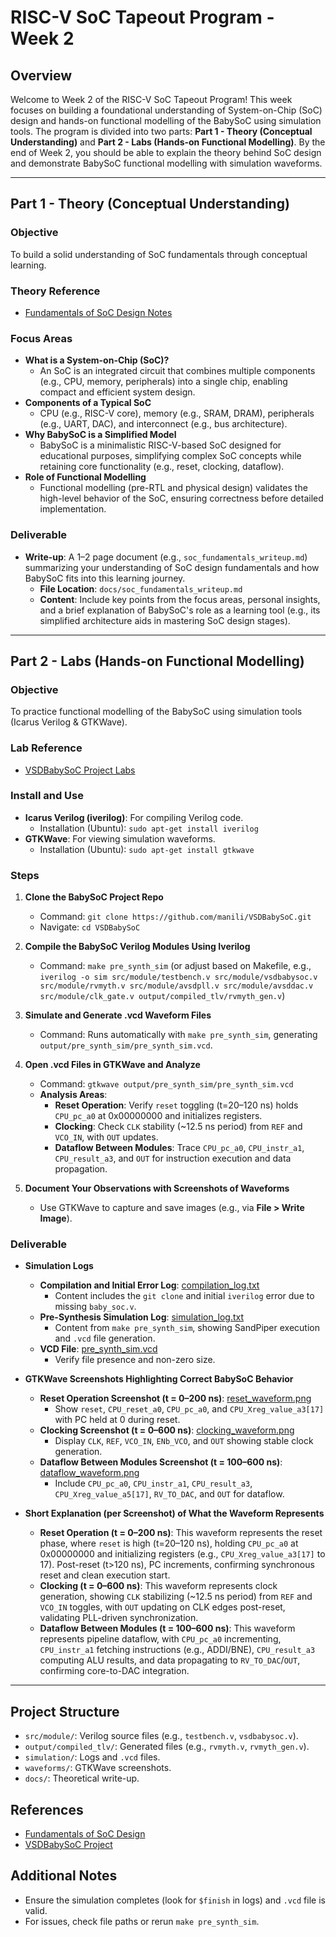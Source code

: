 
# RISC-V SoC Tapeout Program - Week 2

## Overview
Welcome to Week 2 of the RISC-V SoC Tapeout Program! This week focuses on building a foundational understanding of System-on-Chip (SoC) design and hands-on functional modelling of the BabySoC using simulation tools. The program is divided into two parts: **Part 1 - Theory (Conceptual Understanding)** and **Part 2 - Labs (Hands-on Functional Modelling)**. By the end of Week 2, you should be able to explain the theory behind SoC design and demonstrate BabySoC functional modelling with simulation waveforms.

---

## Part 1 - Theory (Conceptual Understanding)

### Objective
To build a solid understanding of SoC fundamentals through conceptual learning.

### Theory Reference
- [Fundamentals of SoC Design Notes](https://github.com/hemanthkumardm/SFAL-VSD-SoC-Journey/tree/main/11.%20Fundamentals%20of%20SoC%20Design)

### Focus Areas
- **What is a System-on-Chip (SoC)?**
  - An SoC is an integrated circuit that combines multiple components (e.g., CPU, memory, peripherals) into a single chip, enabling compact and efficient system design.
- **Components of a Typical SoC**
  - CPU (e.g., RISC-V core), memory (e.g., SRAM, DRAM), peripherals (e.g., UART, DAC), and interconnect (e.g., bus architecture).
- **Why BabySoC is a Simplified Model**
  - BabySoC is a minimalistic RISC-V-based SoC designed for educational purposes, simplifying complex SoC concepts while retaining core functionality (e.g., reset, clocking, dataflow).
- **Role of Functional Modelling**
  - Functional modelling (pre-RTL and physical design) validates the high-level behavior of the SoC, ensuring correctness before detailed implementation.

### Deliverable
- **Write-up**: A 1–2 page document (e.g., `soc_fundamentals_writeup.md`) summarizing your understanding of SoC design fundamentals and how BabySoC fits into this learning journey.
  - **File Location**: `docs/soc_fundamentals_writeup.md`
  - **Content**: Include key points from the focus areas, personal insights, and a brief explanation of BabySoC's role as a learning tool (e.g., its simplified architecture aids in mastering SoC design stages).

---

## Part 2 - Labs (Hands-on Functional Modelling)

### Objective
To practice functional modelling of the BabySoC using simulation tools (Icarus Verilog & GTKWave).

### Lab Reference
- [VSDBabySoC Project Labs](https://github.com/hemanthkumardm/SFAL-VSD-SoC-Journey/tree/main/12.%20VSDBabySoC%20Project)

### Install and Use
- **Icarus Verilog (iverilog)**: For compiling Verilog code.
  - Installation (Ubuntu): `sudo apt-get install iverilog`
- **GTKWave**: For viewing simulation waveforms.
  - Installation (Ubuntu): `sudo apt-get install gtkwave`

### Steps
1. **Clone the BabySoC Project Repo**
   - Command: `git clone https://github.com/manili/VSDBabySoC.git`
   - Navigate: `cd VSDBabySoC`

2. **Compile the BabySoC Verilog Modules Using Iverilog**
   - Command: `make pre_synth_sim` (or adjust based on Makefile, e.g., `iverilog -o sim src/module/testbench.v src/module/vsdbabysoc.v src/module/rvmyth.v src/module/avsdpll.v src/module/avsddac.v src/module/clk_gate.v output/compiled_tlv/rvmyth_gen.v`)

3. **Simulate and Generate .vcd Waveform Files**
   - Command: Runs automatically with `make pre_synth_sim`, generating `output/pre_synth_sim/pre_synth_sim.vcd`.

4. **Open .vcd Files in GTKWave and Analyze**
   - Command: `gtkwave output/pre_synth_sim/pre_synth_sim.vcd`
   - **Analysis Areas**:
     - **Reset Operation**: Verify `reset` toggling (t=20–120 ns) holds `CPU_pc_a0` at 0x00000000 and initializes registers.
     - **Clocking**: Check `CLK` stability (~12.5 ns period) from `REF` and `VCO_IN`, with `OUT` updates.
     - **Dataflow Between Modules**: Trace `CPU_pc_a0`, `CPU_instr_a1`, `CPU_result_a3`, and `OUT` for instruction execution and data propagation.

5. **Document Your Observations with Screenshots of Waveforms**
   - Use GTKWave to capture and save images (e.g., via **File > Write Image**).

### Deliverable
- **Simulation Logs**
  - **Compilation and Initial Error Log**: [compilation_log.txt](simulation/compilation_log.txt)
    - Content includes the `git clone` and initial `iverilog` error due to missing `baby_soc.v`.
  - **Pre-Synthesis Simulation Log**: [simulation_log.txt](simulation/simulation_log.txt)
    - Content from `make pre_synth_sim`, showing SandPiper execution and `.vcd` file generation.
  - **VCD File**: [pre_synth_sim.vcd](output/pre_synth_sim/pre_synth_sim.vcd)
    - Verify file presence and non-zero size.

- **GTKWave Screenshots Highlighting Correct BabySoC Behavior**
  - **Reset Operation Screenshot (t = 0–200 ns)**: [reset_waveform.png](waveforms/reset_waveform.png)
    - Show `reset`, `CPU_reset_a0`, `CPU_pc_a0`, and `CPU_Xreg_value_a3[17]` with PC held at 0 during reset.
  - **Clocking Screenshot (t = 0–600 ns)**: [clocking_waveform.png](waveforms/clocking_waveform.png)
    - Display `CLK`, `REF`, `VCO_IN`, `ENb_VCO`, and `OUT` showing stable clock generation.
  - **Dataflow Between Modules Screenshot (t = 100–600 ns)**: [dataflow_waveform.png](waveforms/dataflow_waveform.png)
    - Include `CPU_pc_a0`, `CPU_instr_a1`, `CPU_result_a3`, `CPU_Xreg_value_a5[17]`, `RV_TO_DAC`, and `OUT` for dataflow.

- **Short Explanation (per Screenshot) of What the Waveform Represents**
  - **Reset Operation (t = 0–200 ns)**: This waveform represents the reset phase, where `reset` is high (t=20–120 ns), holding `CPU_pc_a0` at 0x00000000 and initializing registers (e.g., `CPU_Xreg_value_a3[17]` to 17). Post-reset (t>120 ns), PC increments, confirming synchronous reset and clean execution start.
  - **Clocking (t = 0–600 ns)**: This waveform represents clock generation, showing `CLK` stabilizing (~12.5 ns period) from `REF` and `VCO_IN` toggles, with `OUT` updating on CLK edges post-reset, validating PLL-driven synchronization.
  - **Dataflow Between Modules (t = 100–600 ns)**: This waveform represents pipeline dataflow, with `CPU_pc_a0` incrementing, `CPU_instr_a1` fetching instructions (e.g., ADDI/BNE), `CPU_result_a3` computing ALU results, and data propagating to `RV_TO_DAC`/`OUT`, confirming core-to-DAC integration.

---

## Project Structure
- `src/module/`: Verilog source files (e.g., `testbench.v`, `vsdbabysoc.v`).
- `output/compiled_tlv/`: Generated files (e.g., `rvmyth.v`, `rvmyth_gen.v`).
- `simulation/`: Logs and `.vcd` files.
- `waveforms/`: GTKWave screenshots.
- `docs/`: Theoretical write-up.

## References
- [Fundamentals of SoC Design](https://github.com/hemanthkumardm/SFAL-VSD-SoC-Journey/tree/main/11.%20Fundamentals%20of%20SoC%20Design)
- [VSDBabySoC Project](https://github.com/hemanthkumardm/SFAL-VSD-SoC-Journey/tree/main/12.%20VSDBabySoC%20Project)

## Additional Notes
- Ensure the simulation completes (look for `$finish` in logs) and `.vcd` file is valid.
- For issues, check file paths or rerun `make pre_synth_sim`.

